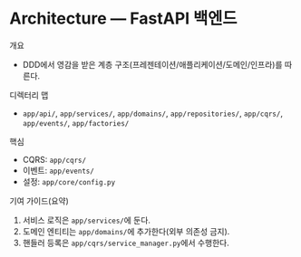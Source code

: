 # Architecture — FastAPI 백엔드

개요
- DDD에서 영감을 받은 계층 구조(프레젠테이션/애플리케이션/도메인/인프라)를 따른다.

디렉터리 맵
- `app/api/`, `app/services/`, `app/domains/`, `app/repositories/`, `app/cqrs/`, `app/events/`, `app/factories/`

핵심
- CQRS: `app/cqrs/`
- 이벤트: `app/events/`
- 설정: `app/core/config.py`

기여 가이드(요약)
1. 서비스 로직은 `app/services/`에 둔다.
2. 도메인 엔티티는 `app/domains/`에 추가한다(외부 의존성 금지).
3. 핸들러 등록은 `app/cqrs/service_manager.py`에서 수행한다.
